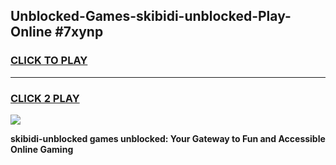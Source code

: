 
## Unblocked-Games-skibidi-unblocked-Play-Online #7xynp
<h3>
<a href="https://news.freeplayer.one?title=skibidi-unblocked&ref=3">CLICK TO PLAY</a></h3>
<hr>

<h3>
<a href="https://news.freeplayer.one?title=skibidi-unblocked&ref=3">CLICK 2 PLAY</a>
  
</h3>

<a href="https://news.freeplayer.one?title=skibidi-unblocked&ref=3"><img src="https://clearcache.store/games.png"></a>


**skibidi-unblocked games unblocked: Your Gateway to Fun and Accessible Online Gaming**
